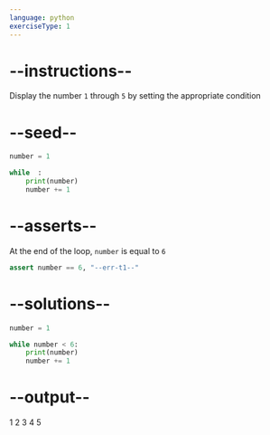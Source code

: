 ```yaml
---
language: python
exerciseType: 1
---
```


# --instructions--

Display the number `1` through `5` by setting the appropriate condition

# --seed--

```python
number = 1

while  :
    print(number)
    number += 1
```

# --asserts--

At the end of the loop, `number` is equal to `6` 

```python
assert number == 6, "--err-t1--"
```

# --solutions--

```python
number = 1

while number < 6:
    print(number)
    number += 1
```

# --output--

1
2
3
4
5
